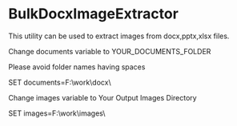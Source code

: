 # BulkDocxImageExtractor
This utility can be used to extract images from docx,pptx,xlsx files. 


Change documents variable to YOUR_DOCUMENTS_FOLDER 

Please avoid folder names having spaces

SET documents=F:\work\docx\


Change images variable to Your Output Images Directory

SET images=F:\work\images\
